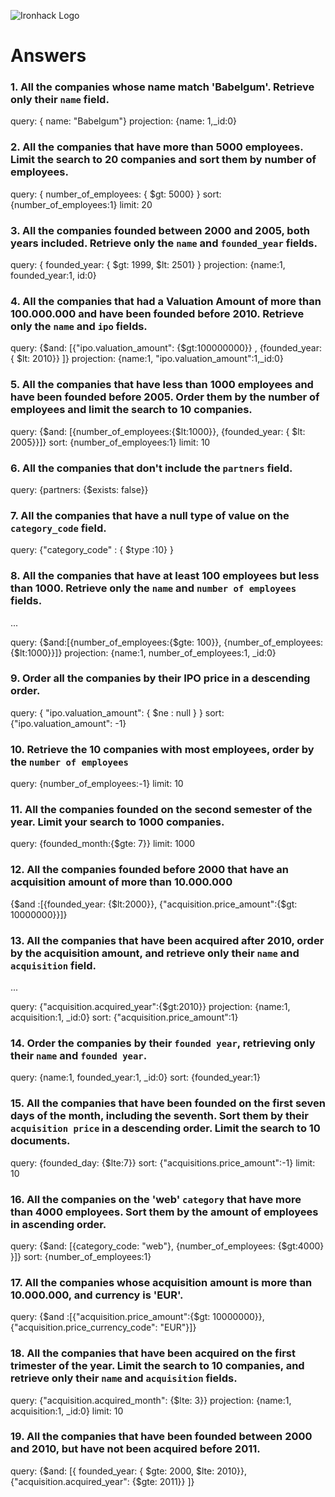 ![Ironhack Logo](https://i.imgur.com/1QgrNNw.png)

# Answers

### 1. All the companies whose name match 'Babelgum'. Retrieve only their `name` field.

query: { name: "Babelgum"}
projection: {name: 1,\_id:0}

### 2. All the companies that have more than 5000 employees. Limit the search to 20 companies and sort them by **number of employees**.

query: { number_of_employees: { $gt: 5000} }
sort: {number_of_employees:1}
limit: 20

### 3. All the companies founded between 2000 and 2005, both years included. Retrieve only the `name` and `founded_year` fields.

query: { founded_year: { $gt: 1999, $lt: 2501} }
projection: {name:1, founded_year:1, id:0}

### 4. All the companies that had a Valuation Amount of more than 100.000.000 and have been founded before 2010. Retrieve only the `name` and `ipo` fields.

query: {$and: [{"ipo.valuation_amount": {$gt:100000000}} , {founded_year: { $lt: 2010}} ]}
projection: {name:1, "ipo.valuation_amount":1,\_id:0}

### 5. All the companies that have less than 1000 employees and have been founded before 2005. Order them by the number of employees and limit the search to 10 companies.

query: {$and: [{number_of_employees:{$lt:1000}}, {founded_year: { $lt: 2005}}]}
sort: {number_of_employees:1}
limit: 10

### 6. All the companies that don't include the `partners` field.

query: {partners: {$exists: false}}

### 7. All the companies that have a null type of value on the `category_code` field.

query: {"category_code" : { $type :10} }

### 8. All the companies that have at least 100 employees but less than 1000. Retrieve only the `name` and `number of employees` fields.

...

query: {$and:[{number_of_employees:{$gte: 100}}, {number_of_employees:{$lt:1000}}]}
projection: {name:1, number_of_employees:1, \_id:0}

### 9. Order all the companies by their IPO price in a descending order.

query: { "ipo.valuation_amount": { $ne : null } }
sort: {"ipo.valuation_amount": -1}

### 10. Retrieve the 10 companies with most employees, order by the `number of employees`

query: {number_of_employees:-1}
limit: 10

### 11. All the companies founded on the second semester of the year. Limit your search to 1000 companies.

query: {founded_month:{$gte: 7}}
limit: 1000

### 12. All the companies founded before 2000 that have an acquisition amount of more than 10.000.000

{$and :[{founded_year: {$lt:2000}}, {"acquisition.price_amount":{$gt: 10000000}}]}

### 13. All the companies that have been acquired after 2010, order by the acquisition amount, and retrieve only their `name` and `acquisition` field.

...

query: {"acquisition.acquired_year":{$gt:2010}}
projection: {name:1, acquisition:1, \_id:0}
sort: {"acquisition.price_amount":1}

### 14. Order the companies by their `founded year`, retrieving only their `name` and `founded year`.

query: {name:1, founded_year:1, \_id:0}
sort: {founded_year:1}

### 15. All the companies that have been founded on the first seven days of the month, including the seventh. Sort them by their `acquisition price` in a descending order. Limit the search to 10 documents.

query: {founded_day: {$lte:7}}
sort: {"acquisitions.price_amount":-1}
limit: 10

### 16. All the companies on the 'web' `category` that have more than 4000 employees. Sort them by the amount of employees in ascending order.

query: {$and: [{category_code: "web"}, {number_of_employees: {$gt:4000} }]}
sort: {number_of_employees:1}

### 17. All the companies whose acquisition amount is more than 10.000.000, and currency is 'EUR'.

query: {$and :[{"acquisition.price_amount":{$gt: 10000000}}, {"acquisition.price_currency_code": "EUR"}]}

### 18. All the companies that have been acquired on the first trimester of the year. Limit the search to 10 companies, and retrieve only their `name` and `acquisition` fields.

query: {"acquisition.acquired_month": {$lte: 3}}
projection: {name:1, acquisition:1, \_id:0}
limit: 10

### 19. All the companies that have been founded between 2000 and 2010, but have not been acquired before 2011.

query: {$and: [{ founded_year: { $gte: 2000, $lte: 2010}}, {"acquisition.acquired_year": {$gte: 2011}} ]}
